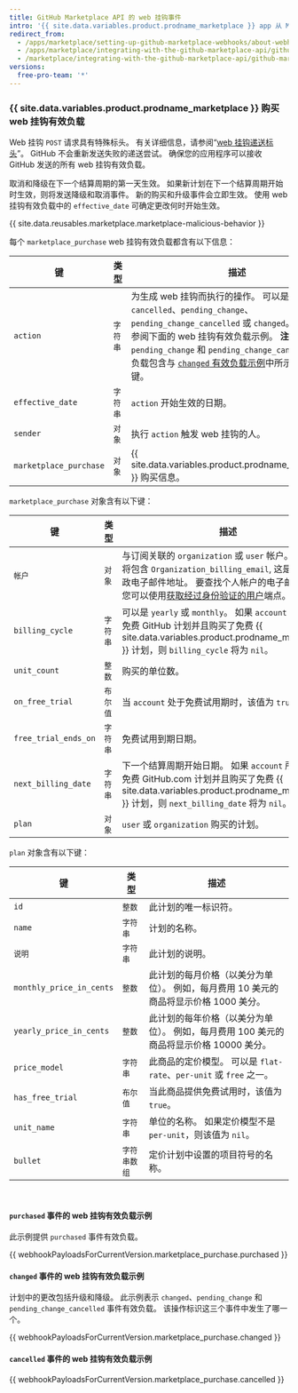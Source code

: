 ```yaml
---
title: GitHub Marketplace API 的 web 挂钩事件
intro: '{{ site.data.variables.product.prodname_marketplace }} app 从 Marketplace 购买事件 web 挂钩接收有关用户计划更改的信息。 当用户购买、取消或更改其付款计划时，就会触发 Marketplace 购买事件。 有关如何响应每类事件的详细信息，请参阅“[帐单流程](/marketplace/integrating-with-the-github-marketplace-api/#billing-flows)”。'
redirect_from:
  - /apps/marketplace/setting-up-github-marketplace-webhooks/about-webhook-payloads-for-a-github-marketplace-listing/
  - /apps/marketplace/integrating-with-the-github-marketplace-api/github-marketplace-webhook-events/
  - /marketplace/integrating-with-the-github-marketplace-api/github-marketplace-webhook-events
versions:
  free-pro-team: '*'
---
```




### {{ site.data.variables.product.prodname_marketplace }} 购买 web 挂钩有效负载

Web 挂钩 `POST` 请求具有特殊标头。 有关详细信息，请参阅“[web 挂钩递送标头](/webhooks/event-payloads/#delivery-headers)”。 GitHub 不会重新发送失败的递送尝试。 确保您的应用程序可以接收 GitHub 发送的所有 web 挂钩有效负载。

取消和降级在下一个结算周期的第一天生效。 如果新计划在下一个结算周期开始时生效，则将发送降级和取消事件。 新的购买和升级事件会立即生效。 使用 web 挂钩有效负载中的 `effective_date` 可确定更改何时开始生效。

{{ site.data.reusables.marketplace.marketplace-malicious-behavior }}

每个 `marketplace_purchase` web 挂钩有效负载都含有以下信息：


| 键                      | 类型    | 描述                                                                                                                                                                                                                                                                    |
| ---------------------- | ----- | --------------------------------------------------------------------------------------------------------------------------------------------------------------------------------------------------------------------------------------------------------------------- |
| `action`               | `字符串` | 为生成 web 挂钩而执行的操作。 可以是 `purchased`、`cancelled`、`pending_change`、`pending_change_cancelled` 或 `changed`。 更多信息请参阅下面的 web 挂钩有效负载示例。 **注：**`pending_change` 和 `pending_change_cancelled` 有效负载包含与 [`changed` 有效负载示例](#example-webhook-payload-for-a-changed-event)中所示键相同的键。 |
| `effective_date`       | `字符串` | `action` 开始生效的日期。                                                                                                                                                                                                                                                     |
| `sender`               | `对象`  | 执行 `action` 触发 web 挂钩的人。                                                                                                                                                                                                                                              |
| `marketplace_purchase` | `对象`  | {{ site.data.variables.product.prodname_marketplace }} 购买信息。                                                                                                                                                                                                          |

`marketplace_purchase` 对象含有以下键：

| 键                    | 类型    | 描述                                                                                                                                                                  |
| -------------------- | ----- | ------------------------------------------------------------------------------------------------------------------------------------------------------------------- |
| `帐户`                 | `对象`  | 与订阅关联的 `organization` 或 `user` 帐户。 组织帐户将包含 `Organization_billing_email`, 这是组织的行政电子邮件地址。 要查找个人帐户的电子邮件地址，您可以使用[获取经过身份验证的用户](/v3/users/#get-the-authenticated-user)端点。 |
| `billing_cycle`      | `字符串` | 可以是 `yearly` 或 `monthly`。 如果 `account` 所有者拥有免费 GitHub 计划并且购买了免费 {{ site.data.variables.product.prodname_marketplace }} 计划，则 `billing_cycle` 将为 `nil`。               |
| `unit_count`         | `整数`  | 购买的单位数。                                                                                                                                                             |
| `on_free_trial`      | `布尔值` | 当 `account` 处于免费试用期时，该值为 `true`。                                                                                                                                    |
| `free_trial_ends_on` | `字符串` | 免费试用到期日期。                                                                                                                                                           |
| `next_billing_date`  | `字符串` | 下一个结算周期开始日期。 如果 `account` 所有者拥有免费 GitHub.com 计划并且购买了免费 {{ site.data.variables.product.prodname_marketplace }} 计划，则 `next_billing_date` 将为 `nil`。                    |
| `plan`               | `对象`  | `user` 或 `organization` 购买的计划。                                                                                                                                      |

`plan` 对象含有以下键：

| 键                        | 类型      | 描述                                                 |
| ------------------------ | ------- | -------------------------------------------------- |
| `id`                     | `整数`    | 此计划的唯一标识符。                                         |
| `name`                   | `字符串`   | 计划的名称。                                             |
| `说明`                     | `字符串`   | 此计划的说明。                                            |
| `monthly_price_in_cents` | `整数`    | 此计划的每月价格（以美分为单位）。 例如，每月费用 10 美元的商品将显示价格 1000 美分。   |
| `yearly_price_in_cents`  | `整数`    | 此计划的每年价格（以美分为单位）。 例如，每月费用 100 美元的商品将显示价格 10000 美分。 |
| `price_model`            | `字符串`   | 此商品的定价模型。 可以是 `flat-rate`、`per-unit` 或 `free` 之一。  |
| `has_free_trial`         | `布尔值`   | 当此商品提供免费试用时，该值为 `true`。                            |
| `unit_name`              | `字符串`   | 单位的名称。 如果定价模型不是 `per-unit`，则该值为 `nil`。             |
| `bullet`                 | `字符串数组` | 定价计划中设置的项目符号的名称。                                   |

<br/>

#### `purchased` 事件的 web 挂钩有效负载示例
此示例提供 `purchased` 事件有效负载。

{{ webhookPayloadsForCurrentVersion.marketplace_purchase.purchased }}

#### `changed` 事件的 web 挂钩有效负载示例

计划中的更改包括升级和降级。 此示例表示 `changed`、`pending_change` 和 `pending_change_cancelled` 事件有效负载。 该操作标识这三个事件中发生了哪一个。

{{ webhookPayloadsForCurrentVersion.marketplace_purchase.changed }}

#### `cancelled` 事件的 web 挂钩有效负载示例

{{ webhookPayloadsForCurrentVersion.marketplace_purchase.cancelled }}
